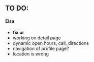 
## TO DO: 

#### Elsa
- **fix ui**
- working on detail page
 - dynamic open hours, call, directions
 - navigation of profile page?
- location is wrong


 
